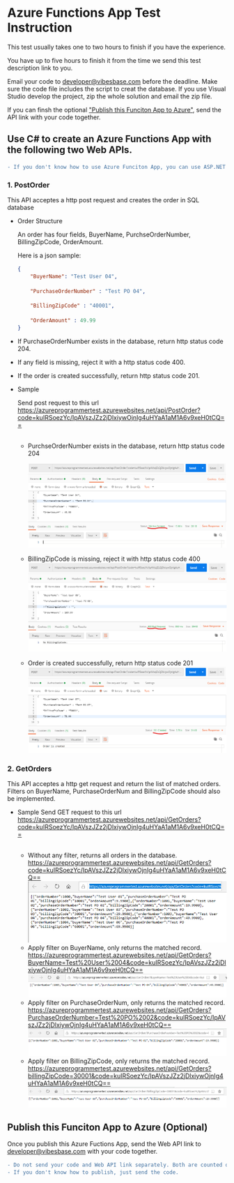 # Azure Functions App Test Instruction

This test usually takes one to two hours to finish if you have the experience. 

You have up to five hours to finish it from the time we send this test description link to you. 

Email your code to developer@vibesbase.com before the deadline. Make sure the code file includes the script to creat the database. If you use Visual Studio develop the project, zip the whole solution and email the zip file.

If you can finsh the optional ["Publish this Funciton App to Azure"](#publish-this-funciton-app-to-azure-optional), send the API link with your code together. 

## Use C# to create an Azure Functions App with the following two Web APIs.

```diff
- If you don't know how to use Azure Funciton App, you can use ASP.NET Web API.
```

### 1. PostOrder

This API acceptes a http post request and creates the order in SQL database

- Order Structure  

    An order has four fields, BuyerName, PurchseOrderNumber, BillingZipCode, OrderAmount.  

    Here is a json sample: 
    
    ``` json 
    {
	    "BuyerName": "Test User 04",
	
	    "PurchaseOrderNumber" : "Test PO 04",

	    "BillingZipCode" : "40001",

	    "OrderAmount" : 49.99
    }
    ```

- If PurchaseOrderNumber exists in the database, return http status code 204.

- If any field is missing, reject it with a http status code 400.

- If the order is created successfully, return http status code 201.

- Sample

    Send post request to this url  
     https://azureprogrammertest.azurewebsites.net/api/PostOrder?code=kuIRSoezYc/IpAVszJZz2jDlxiywOjnIg4uHYaA1aM1A6v9xeH0tCQ== <br /><br />
        
    - PurchseOrderNumber exists in the database, return http status code 204
    
        ![204 sample](image/204.png)

    - BillingZipCode is missing, reject it with http status code 400
        ![400 sample](image/400.png)

    - Order is created successfully, return http status code 201
        ![201 sample](image/201.png)


### 2. GetOrders
This API acceptes a http get request and return the list of matched orders. Filters on BuyerName, PurchaseOrderNum and BillingZipCode should also be implemented.

- Sample
    Send GET request to this url  
    https://azureprogrammertest.azurewebsites.net/api/GetOrders?code=kuIRSoezYc/IpAVszJZz2jDlxiywOjnIg4uHYaA1aM1A6v9xeH0tCQ== <br /><br />

    - Without any filter, returns all orders in the database. 
     https://azureprogrammertest.azurewebsites.net/api/GetOrders?code=kuIRSoezYc/IpAVszJZz2jDlxiywOjnIg4uHYaA1aM1A6v9xeH0tCQ== 
        ![No Filter](image/NoFilter.png)
    - Apply filter on BuyerName, only returns the matched record.
    https://azureprogrammertest.azurewebsites.net/api/GetOrders?BuyerName=Test%20User%2004&code=kuIRSoezYc/IpAVszJZz2jDlxiywOjnIg4uHYaA1aM1A6v9xeH0tCQ==
        ![Filter BuyerName](image/FilterBuyerName.png)
    - Apply filter on PurchaseOrderNum, only returns the matched record.
    https://azureprogrammertest.azurewebsites.net/api/GetOrders?PurchaseOrderNumber=Test%20PO%2002&code=kuIRSoezYc/IpAVszJZz2jDlxiywOjnIg4uHYaA1aM1A6v9xeH0tCQ==
        ![Filter PurchaseOrderNumber](image/FilterPO.png)
    - Apply filter on BillingZipCode, only returns the matched record.
    https://azureprogrammertest.azurewebsites.net/api/GetOrders?billingZipCode=30001&code=kuIRSoezYc/IpAVszJZz2jDlxiywOjnIg4uHYaA1aM1A6v9xeH0tCQ==
        ![Filter BillingZipCode](image/FilterBillingZipCode.png)




## Publish this Funciton App to Azure (Optional)

Once you publish this Azure Fuctions App, send the Web API link to developer@vibesbase.com with your code together.

```diff
- Do not send your code and Web API link separately. Both are counted on your total test time.
- If you don't know how to publish, just send the code.
```
